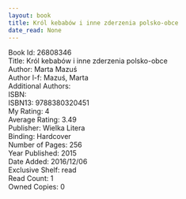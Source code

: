 ```yaml
---
layout: book
title: Król kebabów i inne zderzenia polsko-obce
date_read: None
---
```


Book Id: 26808346<br />
Title: Król kebabów i inne zderzenia polsko-obce<br />
Author: Marta Mazuś<br />
Author l-f: Mazuś, Marta<br />
Additional Authors: <br />
ISBN: <br />
ISBN13: 9788380320451<br />
My Rating: 4<br />
Average Rating: 3.49<br />
Publisher: Wielka Litera<br />
Binding: Hardcover<br />
Number of Pages: 256<br />
Year Published: 2015<br />
Date Added: 2016/12/06<br />
Exclusive Shelf: read<br />
Read Count: 1<br />
Owned Copies: 0<br />

